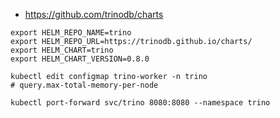 
* https://github.com/trinodb/charts

~~~shell
export HELM_REPO_NAME=trino
export HELM_REPO_URL=https://trinodb.github.io/charts/
export HELM_CHART=trino
export HELM_CHART_VERSION=0.8.0

kubectl edit configmap trino-worker -n trino
# query.max-total-memory-per-node

kubectl port-forward svc/trino 8080:8080 --namespace trino
~~~
